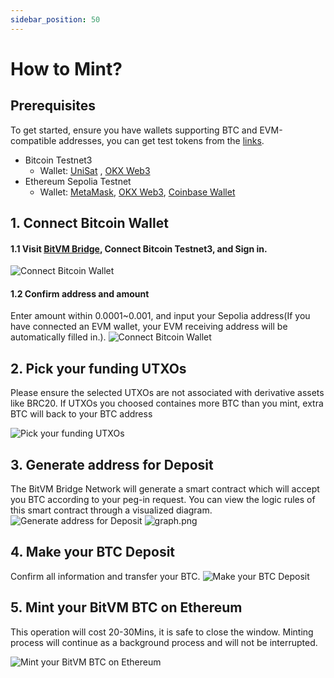 ```yaml
---
sidebar_position: 50
---
```


# How to Mint?

## Prerequisites

To get started, ensure you have wallets supporting BTC and EVM-compatible addresses, you can get test tokens from the [links](./GetTestToken.md).

- Bitcoin Testnet3
  - Wallet: [UniSat](https://unisat.io/) , [OKX Web3](https://www.okx.com/web3)
- Ethereum Sepolia Testnet
  - Wallet: [MetaMask](https://metamask.io/), [OKX Web3](https://www.okx.com/web3), [Coinbase Wallet
    ](https://www.coinbase.com/wallet)

## 1. Connect Bitcoin Wallet

#### 1.1 Visit [BitVM Bridge](https://finality.bitlayer.org/), Connect Bitcoin Testnet3, and Sign in.

![Connect Bitcoin Wallet](/img/Finality/tutorial/connect-wallet.png)

#### 1.2 Confirm address and amount

Enter amount within 0.0001~0.001, and input your Sepolia address(If you have connected an EVM wallet, your EVM receiving address will be automatically filled in.).
![Connect Bitcoin Wallet](/img/Finality/tutorial/confirm-address-amount.png)

## 2. Pick your funding UTXOs

Please ensure the selected UTXOs are not associated with derivative assets like BRC20.
If UTXOs you choosed containes more BTC than you mint, extra BTC will back to your BTC address

![Pick your funding UTXOs](/img/Finality/tutorial/pick-your-funding-utxo.png)

## 3. Generate address for Deposit

The BitVM Bridge Network will generate a smart contract which will accept you BTC according to your peg-in request.
You can view the logic rules of this smart contract through a visualized diagram.
![Generate address for Deposit](/img/Finality/tutorial/generate-address-for-deposit.png)
![graph.png](/img/Finality/tutorial/graph.png)

## 4. Make your BTC Deposit

Confirm all information and transfer your BTC.
![Make your BTC Deposit](/img/Finality/tutorial/make-your-btc-deposit.png)

## 5. Mint your BitVM BTC on Ethereum

This operation will cost 20-30Mins, it is safe to close the window. Minting process will continue as a background process and will not be interrupted.

![Mint your BitVM BTC on Ethereum](/img/Finality/tutorial/mint-your-ybtc-on-ethereum.png)
